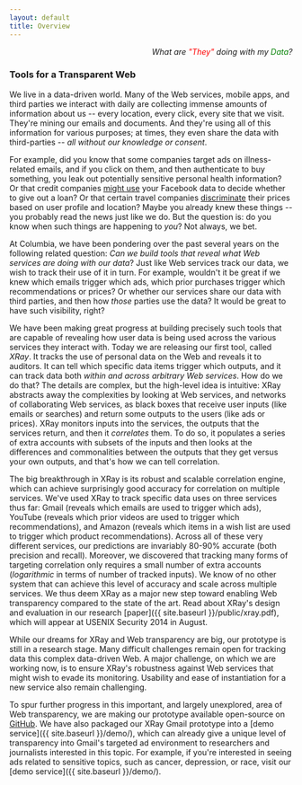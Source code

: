 ```yaml
---
layout: default
title: Overview
---
```


<p class="message" align="right">
  <i>What are <font color="red">"They"</font> doing with my
     <font color="green">Data</font>?</i>
</p>

### Tools for a Transparent Web

We live in a data-driven world. Many of the Web services, mobile apps, and
third parties we interact with daily are collecting immense amounts of
information about us -- every location, every click, every site that we visit.
They're mining our emails and documents.  And they're using all of this
information for various purposes; at times, they even share the data with
third-parties -- *all without our knowledge or consent*.

For example, did you know that some companies target ads on illness-related emails,
and if you click on them, and then authenticate to buy something, you leak out
potentially sensitive personal health information?  Or that credit companies [might
use](http://money.cnn.com/2013/08/26/technology/social/facebook-credit-score/) your
Facebook data to decide whether to give out a loan?  Or that certain travel
companies [discriminate](XXX) their prices based on user profile and location?
Maybe you already knew these things -- you probably read the news just like we do. 
But the question is: do you know when such things are happening to *you*?
Not always, we bet.

At Columbia, we have been pondering over the past several years on the following
related question:  *Can we build tools that reveal what Web services are doing
with our data*?  Just like Web services track our data, we wish to track their use
of it in turn.  For example, wouldn't it be great if we knew which emails trigger
which ads, which prior purchases trigger which recommendations or prices?  Or
whether our services share our data with third parties, and then how *those*
parties use the data?  It would be great to have such visibility, right?

We have been making great progress at building precisely such tools that are capable
of revealing how user data is being used across the various services they interact
with.  Today we are releasing our first tool, called *XRay*.  It tracks the use
of personal data on the Web and reveals it to auditors.  It can tell which specific
data items trigger which outputs, and it can track data both *within and across
arbitrary Web services*.  How do we do that?  The details are complex, but the
high-level idea is intuitive:  XRay abstracts away the complexities by looking at
Web services, and networks of collaborating Web services, as black boxes that
receive user inputs (like emails or searches) and return some outputs to the users
(like ads or prices).  XRay monitors inputs into the services, the outputs that
the services return, and then it *correlates* them.  To do so, it populates a
series of extra accounts with subsets of the inputs and then looks at the
differences and commonalities between the outputs that they get versus your
own outputs, and that's how we can tell correlation.

The big breakthrough in XRay is its robust and scalable correlation engine, which
can achieve surprisingly good accuracy for correlation on multiple services.
We've used XRay to track specific data uses on three services thus far: Gmail (reveals
which emails are used to trigger which ads), YouTube (reveals which prior
videos are used to trigger which recommendations), and Amazon (reveals which items in
a wish list are used to trigger which product recommendations).  Across all of
these very different services, our predictions are invariably 80-90% accurate
(both precision and recall).  Moreover, we discovered that tracking many forms of
targeting correlation only requires a small number of extra accounts (*logarithmic*
in terms of number of tracked inputs). We know of no other system that can achieve
this level of accuracy and scale across multiple services.  We thus deem XRay as a
major new step toward enabling Web transparency compared to the state of the art.
Read about XRay's design and evaluation in our research
[paper]({{ site.baseurl }}/public/xray.pdf), which will appear at USENIX Security
2014 in August.

While our dreams for XRay and Web transparency are big, our prototype is still in
a research stage.  Many difficult challenges remain open for tracking data this
complex data-driven Web. A major challenge, on which we are working now, is to
ensure XRay's robustness against Web services that might wish to evade its monitoring.
Usability and ease of instantiation for a new service also remain challenging.

To spur further progress in this important, and largely unexplored, area of Web
transparency, we are making our prototype available open-source on
[GitHub](https://github.com/MatLecu/xray).  We have also packaged our XRay Gmail
prototype into a [demo service]({{ site.baseurl }}/demo/), which can already give
a unique level of transparency into Gmail's targeted ad environment to researchers
and journalists interested in this topic. For example, if you're interested in
seeing ads related to sensitive topics, such as cancer, depression, or race, visit
our [demo service]({{ site.baseurl }}/demo/).



